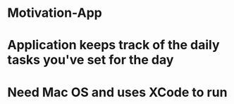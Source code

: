 # Motivation-App
# Application keeps track of the daily tasks you've set for the day
# Need Mac OS and uses XCode to run

